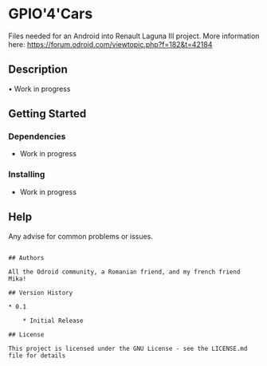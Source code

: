 # GPIO'4'Cars

Files needed for an Android into Renault Laguna III project.
More information here:
https://forum.odroid.com/viewtopic.php?f=182&t=42184

## Description

• Work in progress 

## Getting Started

### Dependencies

* Work in progress 

### Installing

* Work in progress 

## Help

Any advise for common problems or issues.

```

## Authors

All the Odroid community, a Romanian friend, and my french friend Mika!

## Version History

* 0.1

    * Initial Release

## License

This project is licensed under the GNU License - see the LICENSE.md file for details




